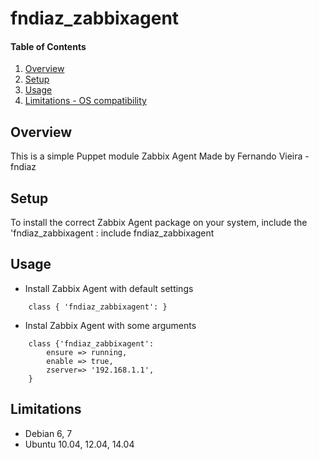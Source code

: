# fndiaz_zabbixagent

#### Table of Contents

1. [Overview](#overview)
2. [Setup ](#setup)
3. [Usage ](#usage)
4. [Limitations - OS compatibility](#limitations)

## Overview

This is a simple Puppet module Zabbix Agent
Made by Fernando Vieira - fndiaz

## Setup

To install the correct Zabbix Agent package on your system, include the 'fndiaz_zabbixagent : include fndiaz_zabbixagent

## Usage

* Install Zabbix Agent with default settings

~~~
    class { 'fndiaz_zabbixagent': }
~~~

* Instal Zabbix Agent with some arguments

~~~
    class {'fndiaz_zabbixagent':
        ensure => running,
        enable => true,
        zserver=> '192.168.1.1',
    }
~~~

## Limitations

* Debian 6, 7
* Ubuntu 10.04, 12.04, 14.04


